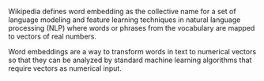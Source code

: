 Wikipedia defines word embedding as the collective name for a set of language modeling and feature learning techniques in natural language processing (NLP) where words or phrases from the vocabulary are mapped to vectors of real numbers. 

Word embeddings are a way to transform words in text to numerical vectors so that they can be analyzed by standard machine learning algorithms that require vectors as numerical input.
